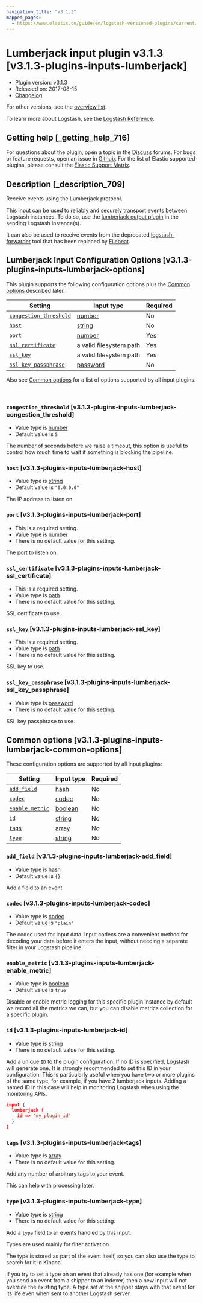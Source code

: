 ```yaml
---
navigation_title: "v3.1.3"
mapped_pages:
  - https://www.elastic.co/guide/en/logstash-versioned-plugins/current/v3.1.3-plugins-inputs-lumberjack.html
---
```


# Lumberjack input plugin v3.1.3 [v3.1.3-plugins-inputs-lumberjack]


* Plugin version: v3.1.3
* Released on: 2017-08-15
* [Changelog](https://github.com/logstash-plugins/logstash-input-lumberjack/blob/v3.1.3/CHANGELOG.md)

For other versions, see the [overview list](input-lumberjack-index.md).

To learn more about Logstash, see the [Logstash Reference](logstash://reference/index.md).

## Getting help [_getting_help_716]

For questions about the plugin, open a topic in the [Discuss](http://discuss.elastic.co) forums. For bugs or feature requests, open an issue in [Github](https://github.com/logstash-plugins/logstash-input-lumberjack). For the list of Elastic supported plugins, please consult the [Elastic Support Matrix](https://www.elastic.co/support/matrix#matrix_logstash_plugins).


## Description [_description_709]

Receive events using the Lumberjack protocol.

This input can be used to reliably and securely transport events between Logstash instances. To do so, use the [lumberjack output plugin](logstash://reference/plugins-outputs-lumberjack.md) in the sending Logstash instance(s).

It can also be used to receive events from the deprecated [logstash-forwarder](https://github.com/elastic/logstash-forwarder) tool that has been replaced by [Filebeat](https://github.com/elastic/beats/tree/master/filebeat).


## Lumberjack Input Configuration Options [v3.1.3-plugins-inputs-lumberjack-options]

This plugin supports the following configuration options plus the [Common options](v3-1-3-plugins-inputs-lumberjack.md#v3.1.3-plugins-inputs-lumberjack-common-options) described later.

| Setting | Input type | Required |
| --- | --- | --- |
| [`congestion_threshold`](v3-1-3-plugins-inputs-lumberjack.md#v3.1.3-plugins-inputs-lumberjack-congestion_threshold) | [number](logstash://reference/configuration-file-structure.md#number) | No |
| [`host`](v3-1-3-plugins-inputs-lumberjack.md#v3.1.3-plugins-inputs-lumberjack-host) | [string](logstash://reference/configuration-file-structure.md#string) | No |
| [`port`](v3-1-3-plugins-inputs-lumberjack.md#v3.1.3-plugins-inputs-lumberjack-port) | [number](logstash://reference/configuration-file-structure.md#number) | Yes |
| [`ssl_certificate`](v3-1-3-plugins-inputs-lumberjack.md#v3.1.3-plugins-inputs-lumberjack-ssl_certificate) | a valid filesystem path | Yes |
| [`ssl_key`](v3-1-3-plugins-inputs-lumberjack.md#v3.1.3-plugins-inputs-lumberjack-ssl_key) | a valid filesystem path | Yes |
| [`ssl_key_passphrase`](v3-1-3-plugins-inputs-lumberjack.md#v3.1.3-plugins-inputs-lumberjack-ssl_key_passphrase) | [password](logstash://reference/configuration-file-structure.md#password) | No |

Also see [Common options](v3-1-3-plugins-inputs-lumberjack.md#v3.1.3-plugins-inputs-lumberjack-common-options) for a list of options supported by all input plugins.

 

### `congestion_threshold` [v3.1.3-plugins-inputs-lumberjack-congestion_threshold]

* Value type is [number](logstash://reference/configuration-file-structure.md#number)
* Default value is `5`

The number of seconds before we raise a timeout, this option is useful to control how much time to wait if something is blocking the pipeline.


### `host` [v3.1.3-plugins-inputs-lumberjack-host]

* Value type is [string](logstash://reference/configuration-file-structure.md#string)
* Default value is `"0.0.0.0"`

The IP address to listen on.


### `port` [v3.1.3-plugins-inputs-lumberjack-port]

* This is a required setting.
* Value type is [number](logstash://reference/configuration-file-structure.md#number)
* There is no default value for this setting.

The port to listen on.


### `ssl_certificate` [v3.1.3-plugins-inputs-lumberjack-ssl_certificate]

* This is a required setting.
* Value type is [path](logstash://reference/configuration-file-structure.md#path)
* There is no default value for this setting.

SSL certificate to use.


### `ssl_key` [v3.1.3-plugins-inputs-lumberjack-ssl_key]

* This is a required setting.
* Value type is [path](logstash://reference/configuration-file-structure.md#path)
* There is no default value for this setting.

SSL key to use.


### `ssl_key_passphrase` [v3.1.3-plugins-inputs-lumberjack-ssl_key_passphrase]

* Value type is [password](logstash://reference/configuration-file-structure.md#password)
* There is no default value for this setting.

SSL key passphrase to use.



## Common options [v3.1.3-plugins-inputs-lumberjack-common-options]

These configuration options are supported by all input plugins:

| Setting | Input type | Required |
| --- | --- | --- |
| [`add_field`](v3-1-3-plugins-inputs-lumberjack.md#v3.1.3-plugins-inputs-lumberjack-add_field) | [hash](logstash://reference/configuration-file-structure.md#hash) | No |
| [`codec`](v3-1-3-plugins-inputs-lumberjack.md#v3.1.3-plugins-inputs-lumberjack-codec) | [codec](logstash://reference/configuration-file-structure.md#codec) | No |
| [`enable_metric`](v3-1-3-plugins-inputs-lumberjack.md#v3.1.3-plugins-inputs-lumberjack-enable_metric) | [boolean](logstash://reference/configuration-file-structure.md#boolean) | No |
| [`id`](v3-1-3-plugins-inputs-lumberjack.md#v3.1.3-plugins-inputs-lumberjack-id) | [string](logstash://reference/configuration-file-structure.md#string) | No |
| [`tags`](v3-1-3-plugins-inputs-lumberjack.md#v3.1.3-plugins-inputs-lumberjack-tags) | [array](logstash://reference/configuration-file-structure.md#array) | No |
| [`type`](v3-1-3-plugins-inputs-lumberjack.md#v3.1.3-plugins-inputs-lumberjack-type) | [string](logstash://reference/configuration-file-structure.md#string) | No |

### `add_field` [v3.1.3-plugins-inputs-lumberjack-add_field]

* Value type is [hash](logstash://reference/configuration-file-structure.md#hash)
* Default value is `{}`

Add a field to an event


### `codec` [v3.1.3-plugins-inputs-lumberjack-codec]

* Value type is [codec](logstash://reference/configuration-file-structure.md#codec)
* Default value is `"plain"`

The codec used for input data. Input codecs are a convenient method for decoding your data before it enters the input, without needing a separate filter in your Logstash pipeline.


### `enable_metric` [v3.1.3-plugins-inputs-lumberjack-enable_metric]

* Value type is [boolean](logstash://reference/configuration-file-structure.md#boolean)
* Default value is `true`

Disable or enable metric logging for this specific plugin instance by default we record all the metrics we can, but you can disable metrics collection for a specific plugin.


### `id` [v3.1.3-plugins-inputs-lumberjack-id]

* Value type is [string](logstash://reference/configuration-file-structure.md#string)
* There is no default value for this setting.

Add a unique `ID` to the plugin configuration. If no ID is specified, Logstash will generate one. It is strongly recommended to set this ID in your configuration. This is particularly useful when you have two or more plugins of the same type, for example, if you have 2 lumberjack inputs. Adding a named ID in this case will help in monitoring Logstash when using the monitoring APIs.

```json
input {
  lumberjack {
    id => "my_plugin_id"
  }
}
```


### `tags` [v3.1.3-plugins-inputs-lumberjack-tags]

* Value type is [array](logstash://reference/configuration-file-structure.md#array)
* There is no default value for this setting.

Add any number of arbitrary tags to your event.

This can help with processing later.


### `type` [v3.1.3-plugins-inputs-lumberjack-type]

* Value type is [string](logstash://reference/configuration-file-structure.md#string)
* There is no default value for this setting.

Add a `type` field to all events handled by this input.

Types are used mainly for filter activation.

The type is stored as part of the event itself, so you can also use the type to search for it in Kibana.

If you try to set a type on an event that already has one (for example when you send an event from a shipper to an indexer) then a new input will not override the existing type. A type set at the shipper stays with that event for its life even when sent to another Logstash server.



